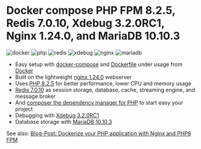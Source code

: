 # Docker compose PHP FPM 8.2.5, Redis 7.0.10, Xdebug 3.2.0RC1, Nginx 1.24.0, and MariaDB 10.10.3

![docker](https://img.shields.io/badge/Docker-compose-brightgreen.svg)
![php](https://img.shields.io/badge/PHP_FPM-8.2.5-brightgreen.svg)
![redis](https://img.shields.io/badge/Redis-7.0.10-brightgreen.svg)
![xdebug](https://img.shields.io/badge/Xdebug-3.2.0RC1-brightgreen.svg)
![nginx](https://img.shields.io/badge/nginx-1.24.0-brightgreen.svg)
![mariadb](https://img.shields.io/badge/MariaDB-10.10.3-brightgreen.svg)

* Easy setup with [docker-compose](https://docs.docker.com/compose/) and [Dockerfile](https://docs.docker.com/engine/reference/builder/) under usage from [Docker](https://www.docker.com)
* Built on the lightweight [nginx 1.24.0](https://nginx.org) webserver
* Uses [PHP 8.2.5](https://www.php.net) for better performance, lower CPU and memory usage
* [Redis 7.0.10](https://redis.io) as session storage, database, cache, streaming engine, and message broker
* And [composer the dependency manager for PHP](https://getcomposer.org) to start easy your project
* Debugging with [Xdebug 3.2.0RC1](https://xdebug.org)
* Database storage with [MariaDB 10.10.3](https://mariadb.org)

See also:
[Blog-Post: Dockerize your PHP application with Nginx and PHP8 FPM](https://marc.it/dockerize-application-with-nginx-and-php8/)